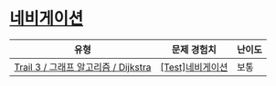 # [네비게이션](https://en.codetree.ai/trails/complete/curated-cards/test-ga-dijkstra-practice)

|유형|문제 경험치|난이도|
|---|---|---|
|[Trail 3 / 그래프 알고리즘 / Dijkstra](https://www.codetree.ai/trail-info/novice-high/)|[[Test]네비게이션](https://www.codetree.ai/trails/complete/curated-cards/test-ga-dijkstra-practice/)|보통|

